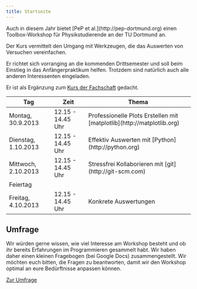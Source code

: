 ```yaml
---
title: Startseite
---
```


<p class="lead">
Auch in diesem Jahr bietet [PeP et al.](http://pep-dortmund.org) einen Toolbox-Workshop für Physikstudierende an der TU Dortmund an.
</p>

<p class="lead">
Der Kurs vermittelt den Umgang mit Werkzeugen, die das Auswerten von Versuchen vereinfachen.
</p>

Er richtet sich vorranging an die kommenden Drittsemester und soll beim Einstieg in das Anfängerpraktikum helfen.
Trotzdem sind natürlich auch alle anderen Interessenten eingeladen.

Er ist als Ergänzung zum [Kurs der Fachschaft](http://project.het.physik.tu-dortmund.de/apkurs/) gedacht.

<div class="container">
<table class="table table-hover">
<thead>
  <tr>
    <th>Tag</th>
    <th>Zeit</th>
    <th>Thema</th>
  </tr>
</thead>
<tbody>
  <tr>
    <td>Montag, 30.9.2013</td>
    <td>12.15 - 14.45 Uhr</td>
    <td>Professionelle Plots Erstellen mit [matplotlib](http://matplotlib.org)</td>
  </tr>
  <tr>
    <td>Dienstag, 1.10.2013</td>
    <td>12.15 - 14.45 Uhr</td>
    <td>Effektiv Auswerten mit [Python](http://python.org)</td>
  </tr>
  <tr>
    <td>Mittwoch, 2.10.2013</td>
    <td>12.15 - 14.45 Uhr</td>
    <td>Stressfrei Kollaborieren mit [git](http://git-scm.com)</td>
  </tr>
  <tr class="warning">
    <td colspan=3> Feiertag </td>
  </tr>
  <tr>
    <td>Freitag, 4.10.2013</td>
    <td>12.15 - 14.45 Uhr</td>
    <td>Konkrete Auswertungen</td>
  </tr>
</tbody>
</table>
</div>

## Umfrage
Wir würden gerne wissen, wie viel Interesse am Workshop besteht und ob ihr bereits Erfahrungen im Programmieren gesammelt habt. Wir haben daher einen kleinen Fragebogen (bei Google Docs) zusammengestellt. Wir möchten euch bitten, die Fragen zu beantworten, damit wir den Workshop optimal an eure Bedürftnisse anpassen können.

<a class="btn btn-large btn-primary pull-right" href="https://docs.google.com/forms/d/1jwsShefaa-8EaEv908DNOftL4_KIegGkKELOnQ4ttw4/viewform">Zur Umfrage</a>
